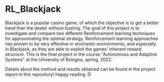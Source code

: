 # RL_Blackjack

Blackjack is a popular casino game, of which the objective is to get a
better hand than the dealer without busting. The goal of this project is to
investigate and compare two different Reinforcement learning techniques
for approximating the optimal strategy. Reinforcement learning
approaches has proven to be very effective in stochastic environments, and
especially in Blackjack, as they are able to exploit the games’ inherent
reward structure. This is the final project in the course "Autonomous and Adaptive Systems" at the University of Bologna, spring, 2022.

Details about the method and results obtained can be found in the project report in this repository! Happy reading :D